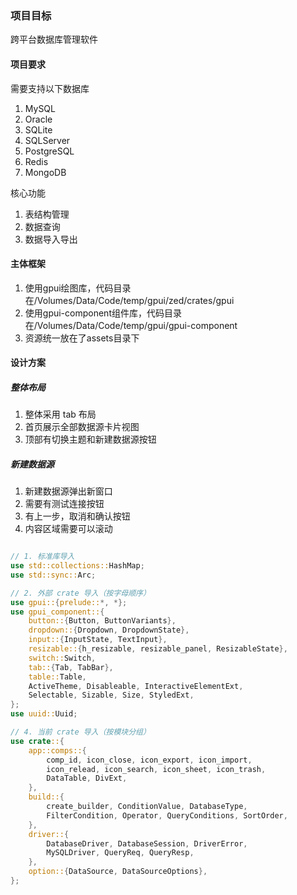 ### 项目目标

跨平台数据库管理软件

#### 项目要求

需要支持以下数据库

1. MySQL
2. Oracle
3. SQLite
4. SQLServer
5. PostgreSQL
6. Redis
7. MongoDB

核心功能

1. 表结构管理
2. 数据查询
3. 数据导入导出

#### 主体框架

1. 使用gpui绘图库，代码目录在/Volumes/Data/Code/temp/gpui/zed/crates/gpui
2. 使用gpui-component组件库，代码目录在/Volumes/Data/Code/temp/gpui/gpui-component
3. 资源统一放在了assets目录下

#### 设计方案

##### 整体布局

1. 整体采用 tab 布局
2. 首页展示全部数据源卡片视图
3. 顶部有切换主题和新建数据源按钮

##### 新建数据源

1. 新建数据源弹出新窗口
2. 需要有测试连接按钮
3. 有上一步，取消和确认按钮
4. 内容区域需要可以滚动

```rust

// 1. 标准库导入
use std::collections::HashMap;
use std::sync::Arc;

// 2. 外部 crate 导入（按字母顺序）
use gpui::{prelude::*, *};
use gpui_component::{
    button::{Button, ButtonVariants},
    dropdown::{Dropdown, DropdownState},
    input::{InputState, TextInput},
    resizable::{h_resizable, resizable_panel, ResizableState},
    switch::Switch,
    tab::{Tab, TabBar},
    table::Table,
    ActiveTheme, Disableable, InteractiveElementExt,
    Selectable, Sizable, Size, StyledExt,
};
use uuid::Uuid;

// 4. 当前 crate 导入（按模块分组）
use crate::{
    app::comps::{
        comp_id, icon_close, icon_export, icon_import,
        icon_relead, icon_search, icon_sheet, icon_trash,
        DataTable, DivExt,
    },
    build::{
        create_builder, ConditionValue, DatabaseType,
        FilterCondition, Operator, QueryConditions, SortOrder,
    },
    driver::{
        DatabaseDriver, DatabaseSession, DriverError,
        MySQLDriver, QueryReq, QueryResp,
    },
    option::{DataSource, DataSourceOptions},
};

```